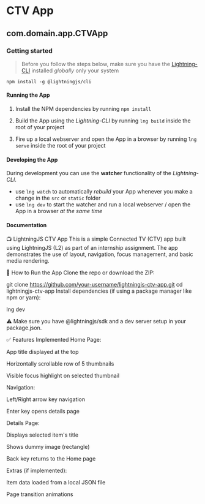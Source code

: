 # CTV App

## com.domain.app.CTVApp

### Getting started

> Before you follow the steps below, make sure you have the
[Lightning-CLI](https://rdkcentral.github.io/Lightning-CLI/#/) installed _globally_ only your system

```
npm install -g @lightningjs/cli
```

#### Running the App

1. Install the NPM dependencies by running `npm install`

2. Build the App using the _Lightning-CLI_ by running `lng build` inside the root of your project

3. Fire up a local webserver and open the App in a browser by running `lng serve` inside the root of your project

#### Developing the App

During development you can use the **watcher** functionality of the _Lightning-CLI_.

- use `lng watch` to automatically _rebuild_ your App whenever you make a change in the `src` or  `static` folder
- use `lng dev` to start the watcher and run a local webserver / open the App in a browser _at the same time_

#### Documentation

📺 LightningJS CTV App
This is a simple Connected TV (CTV) app built using LightningJS (L2) as part of an internship assignment. The app demonstrates the use of layout, navigation, focus management, and basic media rendering.

🚀 How to Run the App
Clone the repo or download the ZIP:


git clone https://github.com/your-username/lightningjs-ctv-app.git
cd lightningjs-ctv-app
Install dependencies (if using a package manager like npm or yarn):

lng dev

⚠️ Make sure you have @lightningjs/sdk and a dev server setup in your package.json.

✅ Features Implemented
Home Page:

App title displayed at the top

Horizontally scrollable row of 5 thumbnails

Visible focus highlight on selected thumbnail

Navigation:

Left/Right arrow key navigation

Enter key opens details page

Details Page:

Displays selected item's title

Shows dummy image (rectangle)

Back key returns to the Home page

Extras (if implemented):

Item data loaded from a local JSON file

Page transition animations

